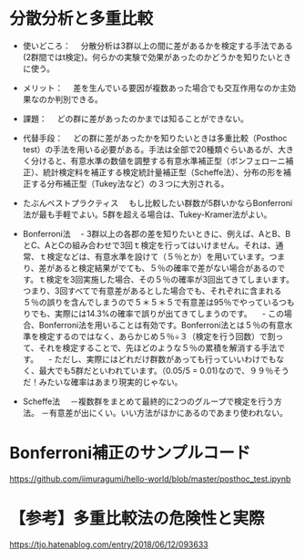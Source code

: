 # 分散分析と多重比較
- 使いどころ：
　分散分析は3群以上の間に差があるかを検定する手法である(2群間ではt検定)。何らかの実験で効果があったのかどうかを知りたいときに使う。
- メリット：
　差を生んでいる要因が複数あった場合でも交互作用なのか主効果なのか判別できる。
- 課題：
　どの群に差があったのかまでは知ることができない。
- 代替手段：
　どの群に差があったかを知りたいときは多重比較（Posthoc test）の手法を用いる必要がある。手法は全部で20種類ぐらいあるが、大きく分けると、有意水準の数値を調整する有意水準補正型（ボンフェローニ補正）、統計検定料を補正する検定統計量補正型（Scheffe法）、分布の形を補正する分布補正型（Tukey法など）の３つに大別される。
- たぶんベストプラクティス
　もし比較したい群数が5群いかならBonferroni法が最も手軽でよい。5群を超える場合は、Tukey-Kramer法がよい。
- Bonferroni法
　- 3群以上の各郡の差を知りたいときに、例えば、AとB、BとC、AとCの組み合わせで3回ｔ検定を行ってはいけません。それは、通常、ｔ検定などは、有意水準を設けて（５％とか）を用いています。つまり、差があると検定結果がでても、５％の確率で差がない場合があるのです。ｔ検定を3回実施した場合、その５％の確率が3回出てきてしまいます。つまり、3回すべてで有意差があるとした場合でも、それぞれに含まれる５％の誤りを含んでしまうので５＊５＊５で有意差は95％でやっているつもりでも、実際には14.3%の確率で誤りが出てきてしまうのです。
　- この場合、Bonferroni法を用いることは有効です。Bonferroni法とは５％の有意水準を検定するのではなく、あらかじめ５％÷３（検定を行う回数）で割って、それを検定することで、先ほどのような５％の累積を解消する手法です。
　- ただし、実際にはどれだけ群数があっても行っていいわけでもなく、最大でも5群だといわれています。（0.05/5 = 0.01)なので、９９％そうだ！みたいな確率はあまり現実的じゃない。

- Scheffe法
　－複数群をまとめて最終的に2つのグループで検定を行う方法。
  －有意差が出にくい。いい方法がほかにあるのであまり使われない。

# Bonferroni補正のサンプルコード
https://github.com/iimuragumi/hello-world/blob/master/posthoc_test.ipynb

# 【参考】多重比較法の危険性と実際
https://tjo.hatenablog.com/entry/2018/06/12/093633